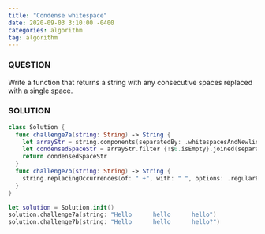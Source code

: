 ```yaml
---
title: "Condense whitespace"
date: 2020-09-03 3:10:00 -0400
categories: algorithm
tag: algorithm
---
```


### QUESTION
Write a function that returns a string with any consecutive spaces replaced with a single space.

### SOLUTION
~~~ swift
class Solution {
  func challenge7a(string: String) -> String {
    let arrayStr = string.components(separatedBy: .whitespacesAndNewlines)
    let condensedSpaceStr = arrayStr.filter {!$0.isEmpty}.joined(separator: " ")
    return condensedSpaceStr
  }
  func challenge7b(string: String) -> String {
    string.replacingOccurrences(of: " +", with: " ", options: .regularExpression, range: nil)
  }
}

let solution = Solution.init()
solution.challenge7a(string: "Hello      hello      hello")
solution.challenge7b(string: "Hello      hello      hello?")
~~~
